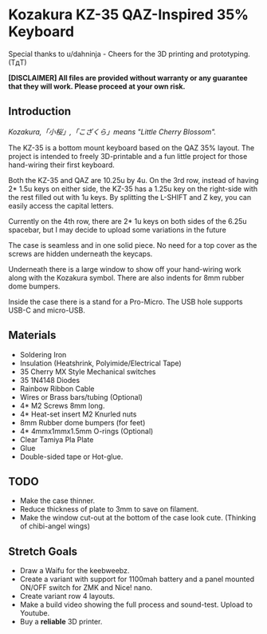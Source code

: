 # Kozakura KZ-35 QAZ-Inspired 35% Keyboard
Special thanks to u/dahninja - Cheers for the 3D printing and prototyping. (TдT)

**[DISCLAIMER]
All files are provided without warranty or any guarantee that they will work. Please proceed at your own risk.**

## Introduction
_Kozakura,「小桜」,「こざくら」means "Little Cherry Blossom"._

The KZ-35 is a bottom mount keyboard based on the QAZ 35% layout. The project is intended to freely 3D-printable and a fun little project for those hand-wiring their first keyboard.

Both the KZ-35 and QAZ are 10.25u by 4u. On the 3rd row, instead of having 2* 1.5u keys on either side, the KZ-35 has a 1.25u key on the right-side with the rest filled out with 1u keys. By splitting the L-SHIFT and Z key, you can easily access the capital letters.

Currently on the 4th row, there are 2* 1u keys on both sides of the 6.25u spacebar, but I may decide to upload some variations in the future

The case is seamless and in one solid piece. No need for a top cover as the screws are hidden underneath the keycaps.

Underneath there is a large window to show off your hand-wiring work along with the Kozakura symbol. There are also indents for 8mm rubber dome bumpers.

Inside the case there is a stand for a Pro-Micro. The USB hole supports USB-C and micro-USB.

## Materials
- Soldering Iron
- Insulation (Heatshrink, Polyimide/Electrical Tape)
- 35 Cherry MX Style Mechanical switches
- 35 1N4148 Diodes
- Rainbow Ribbon Cable
- Wires or Brass bars/tubing (Optional)
- 4* M2 Screws 8mm long.
- 4* Heat-set insert M2 Knurled nuts
- 8mm Rubber dome bumpers (for feet)
- 4* 4mmx1mmx1.5mm O-rings (Optional)
- Clear Tamiya Pla Plate
- Glue
- Double-sided tape or Hot-glue.

## TODO
- Make the case thinner.
- Reduce thickness of plate to 3mm to save on filament.
- Make the window cut-out at the bottom of the case look cute. (Thinking of chibi-angel wings)

## Stretch Goals
- Draw a Waifu for the keebweebz.
- Create a variant with support for 1100mah battery and a panel mounted ON/OFF switch for ZMK and Nice! nano.
- Create variant row 4 layouts.
- Make a build video showing the full process and sound-test. Upload to Youtube.
- Buy a **reliable** 3D printer.
